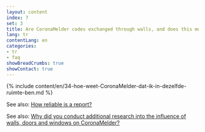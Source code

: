 ```yaml
---
layout: content
index: 7
set: 3
title: Are CoronaMelder codes exchanged through walls, and does this mean I can get a notification? 
lang: tr
contentLang: en
categories:
- tr
- faq
showBreadCrumbs: true
showContact: true
---
```

{% include content/en/34-hoe-weet-CoronaMelder-dat-ik-in-dezelfde-ruimte-ben.md %}

See also: [How reliable is a report?](/tr/faq/17-hoe-betrouwbaar-is-een-melding/)

See also: [Why did you conduct additional research into the influence of walls, doors and windows on CoronaMelder?](/tr/faq/35-waarom-extra-onderzoek-naar-invloed-muren-deuren-en-ramen/)
